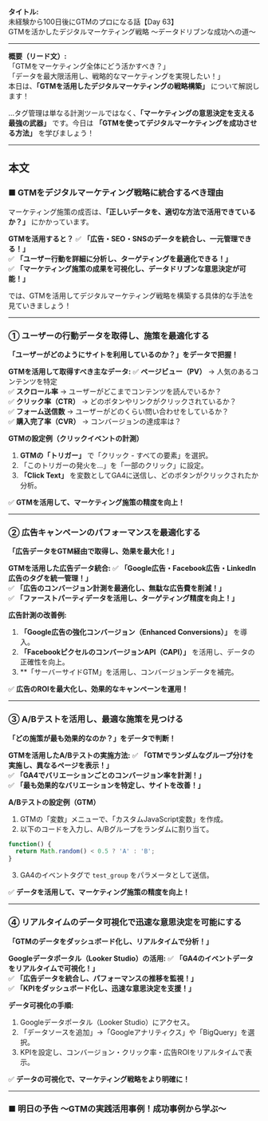 **タイトル:**\
未経験から100日後にGTMのプロになる話【Day 63】\
GTMを活かしたデジタルマーケティング戦略 〜データドリブンな成功への道〜

---

**概要（リード文）:**\
「GTMをマーケティング全体にどう活かすべき？」\
「データを最大限活用し、戦略的なマーケティングを実現したい！」\
本日は、**「GTMを活用したデジタルマーケティングの戦略構築」** について解説します！

…タグ管理は単なる計測ツールではなく、**「マーケティングの意思決定を支える最強の武器」** です。今日は **「GTMを使ってデジタルマーケティングを成功させる方法」** を学びましょう！

---

## **本文**

### ■ GTMをデジタルマーケティング戦略に統合するべき理由

マーケティング施策の成否は、**「正しいデータを、適切な方法で活用できているか？」** にかかっています。

 **GTMを活用すると？** ✅ **「広告・SEO・SNSのデータを統合し、一元管理できる！」**\
✅ **「ユーザー行動を詳細に分析し、ターゲティングを最適化できる！」**\
✅ **「マーケティング施策の成果を可視化し、データドリブンな意思決定が可能！」**

では、GTMを活用してデジタルマーケティング戦略を構築する具体的な手法を見ていきましょう！

---

### **① ユーザーの行動データを取得し、施策を最適化する**

 **「ユーザーがどのようにサイトを利用しているのか？」をデータで把握！**

 **GTMを活用して取得すべき主なデータ:** ✅ **ページビュー（PV）** → 人気のあるコンテンツを特定\
✅ **スクロール率** → ユーザーがどこまでコンテンツを読んでいるか？\
✅ **クリック率（CTR）** → どのボタンやリンクがクリックされているか？\
✅ **フォーム送信数** → ユーザーがどのくらい問い合わせをしているか？\
✅ **購入完了率（CVR）** → コンバージョンの達成率は？

 **GTMの設定例（クリックイベントの計測）**

1. **GTMの「トリガー」** で「クリック - すべての要素」を選択。
2. 「このトリガーの発火を…」を「一部のクリック」に設定。
3. **「Click Text」** を変数としてGA4に送信し、どのボタンがクリックされたか分析。

✅ **GTMを活用して、マーケティング施策の精度を向上！**

---

### **② 広告キャンペーンのパフォーマンスを最適化する**

 **「広告データをGTM経由で取得し、効果を最大化！」**

 **GTMを活用した広告データ統合:** ✅ **「Google広告・Facebook広告・LinkedIn広告のタグを統一管理！」**\
✅ **「広告のコンバージョン計測を最適化し、無駄な広告費を削減！」**\
✅ **「ファーストパーティデータを活用し、ターゲティング精度を向上！」**

 **広告計測の改善例:**

1. **「Google広告の強化コンバージョン（Enhanced Conversions）」** を導入。
2. **「FacebookピクセルのコンバージョンAPI（CAPI）」** を活用し、データの正確性を向上。
3. \*\*「サーバーサイドGTM」を活用し、コンバージョンデータを補完。

✅ **広告のROIを最大化し、効果的なキャンペーンを運用！**

---

### **③ A/Bテストを活用し、最適な施策を見つける**

 **「どの施策が最も効果的なのか？」をデータで判断！**

 **GTMを活用したA/Bテストの実施方法:** ✅ **「GTMでランダムなグループ分けを実施し、異なるページを表示！」**\
✅ **「GA4でバリエーションごとのコンバージョン率を計測！」**\
✅ **「最も効果的なバリエーションを特定し、サイトを改善！」**

 **A/Bテストの設定例（GTM）**

1. GTMの「変数」メニューで、「カスタムJavaScript変数」を作成。
2. 以下のコードを入力し、A/Bグループをランダムに割り当て。

```javascript
function() {
  return Math.random() < 0.5 ? 'A' : 'B';
}
```

3. GA4のイベントタグで `test_group` をパラメータとして送信。

✅ **データを活用して、マーケティング施策の精度を向上！**

---

### **④ リアルタイムのデータ可視化で迅速な意思決定を可能にする**

 **「GTMのデータをダッシュボード化し、リアルタイムで分析！」**

 **Googleデータポータル（Looker Studio）の活用:** ✅ **「GA4のイベントデータをリアルタイムで可視化！」**\
✅ **「広告データを統合し、パフォーマンスの推移を監視！」**\
✅ **「KPIをダッシュボード化し、迅速な意思決定を支援！」**

 **データ可視化の手順:**

1. Googleデータポータル（Looker Studio）にアクセス。
2. 「データソースを追加」→「Googleアナリティクス」や「BigQuery」を選択。
3. KPIを設定し、コンバージョン・クリック率・広告ROIをリアルタイムで表示。

✅ **データの可視化で、マーケティング戦略をより明確に！**

---

### **■ 明日の予告 〜GTMの実践活用事例！成功事例から学ぶ〜**

